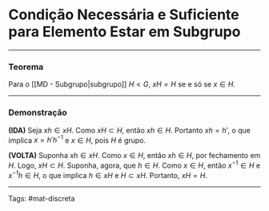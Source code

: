 # Condição Necessária e Suficiente para Elemento Estar em Subgrupo

---

### Teorema

Para o  [[MD - Subgrupo|subgrupo]] $H < G$, $xH=H$ se e só se $x \in H$.

---

### Demonstração

**(IDA)** Seja $xh \in xH$. Como $xH \subset H$, então $xh \in H$. Portanto $xh=h'$, o que implica $x = h'h^{-1}$ e $x \in H$, pois $H$ é grupo.

**(VOLTA)** Suponha $xh \in xH$. Como $x \in H$, então $xh \in H$, por fechamento em $H$. Logo, $xH \subset H$. Suponha, agora, que $h \in H$. Como $x \in H$, então $x^{-1} \in H$ e $x^{-1}h \in H$, o que implica $h \in xH$ e $H \subset xH$. Portanto, $xH=H$.

---

Tags: #mat-discreta 